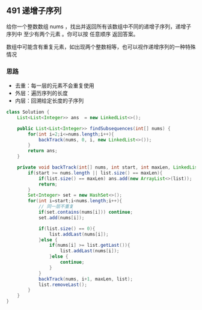 ## 491 递增子序列

给你一个整数数组 nums ，找出并返回所有该数组中不同的递增子序列，递增子序列中 至少有两个元素 。你可以按 任意顺序 返回答案。

数组中可能含有重复元素，如出现两个整数相等，也可以视作递增序列的一种特殊情况

### 思路

- 去重：每一层的元素不会重复使用
- 外层：遍历序列的长度
- 内层：回溯给定长度的子序列

```java
class Solution {
    List<List<Integer>> ans  = new LinkedList<>();

    public List<List<Integer>> findSubsequences(int[] nums) {
        for(int i=2;i<=nums.length;i++){
            backTrack(nums, 0, i, new LinkedList<>());
        }
        return ans;
    }

    private void backTrack(int[] nums, int start, int maxLen, LinkedList<Integer> list){
        if(start >= nums.length || list.size() == maxLen){
            if(list.size() == maxLen) ans.add(new ArrayList<>(list));
            return;
        }
        Set<Integer> set = new HashSet<>();
        for(int i=start;i<nums.length;i++){
            // 同一层不重复
            if(set.contains(nums[i])) continue;
            set.add(nums[i]);

            if(list.size() == 0){
                list.addLast(nums[i]);
            }else {
                if(nums[i] >= list.getLast()){
                    list.addLast(nums[i]);
                }else {
                    continue;
                }
            }
            backTrack(nums, i+1, maxLen, list);
            list.removeLast();
        }
    }
}
```


